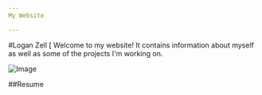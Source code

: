 ```yaml
---
My Website

---
```


#Logan Zell
[
Welcome to my website! It contains information about myself as well as some of the projects I'm working on.

![Image](https://scontent-lga3-1.xx.fbcdn.net/v/t1.0-9/17021491_1798758507053322_7049494511277689454_n.jpg?oh=2143481a688633e1bed63484629e1a74&oe=59361EF0)

##Resume






